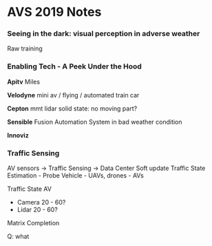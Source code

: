 # AVS 2019 Notes

<script type="text/javascript" src="https://cdn.mathjax.org/mathjax/latest/MathJax.js?config=TeX-AMS_HTML"></script>

### Seeing in the dark: visual perception in adverse weather
Raw training

### Enabling Tech - A Peek Under the Hood
__Apitv__
Miles 

__Velodyne__
mini av / flying / automated train car

__Cepton__
mmt lidar
solid state: no moving part? 

__Sensible__
Fusion
Automation System
in bad weather condition 

__Innoviz__

### Traffic Sensing
AV sensors -> Traffic Sensing -> Data Center
Soft update
Traffic State Estimation
	- Probe Vehicle
	- UAVs, drones
	- AVs

Traffic State
AV
 - Camera 20 - 60?
 - Lidar 20 - 60?
 
Matrix Completion

Q: what 


<!--stackedit_data:
eyJoaXN0b3J5IjpbMTc3MTM0NDI3MSwtMzMxMTM3OTMwLDE3OT
c0ODM5NzAsMTM2MjgxMjg3NCwtMjAyOTc0NjAyMCw4MDY0MjE0
MTEsMjI2MTQwMDczLC0xMzExNDAxMDk0LC02NTAwOTcyMjAsLT
E1NDc5MjYyODAsMTY4NjcwMzM1OSwtMTI4OTI1MTI3OSwtNzg4
Njg1MzYzXX0=
-->